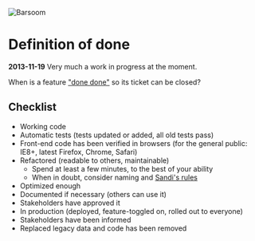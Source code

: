 ![Barsoom](http://barsoom.se/barsoom.png)

# Definition of done

**2013-11-19** Very much a work in progress at the moment.

When is a feature ["done done"](http://chrislema.com/what-is-done-done/) so its ticket can be closed?

## Checklist

* Working code
* Automatic tests (tests updated or added, all old tests pass)
* Front-end code has been verified in browsers (for the general public: IE8+, latest Firefox, Chrome, Safari)
* Refactored (readable to others, maintainable)
  * Spend at least a few minutes, to the best of your ability
  * When in doubt, consider naming and [Sandi's rules](https://gist.github.com/henrik/4509394)
* Optimized enough
* Documented if necessary (others can use it)
* Stakeholders have approved it
* In production (deployed, feature-toggled on, rolled out to everyone)
* Stakeholders have been informed
* Replaced legacy data and code has been removed
